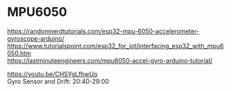 # MPU6050
https://randomnerdtutorials.com/esp32-mpu-6050-accelerometer-gyroscope-arduino/  
https://www.tutorialspoint.com/esp32_for_iot/interfacing_esp32_with_mpu6050.htm  
https://lastminuteengineers.com/mpu6050-accel-gyro-arduino-tutorial/  

https://youtu.be/CHSYgLfhwUo  
Gyro Sensor and Drift: 20:40-29:00  


